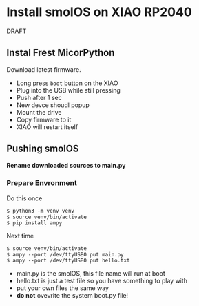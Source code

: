 # Install smolOS on XIAO RP2040

DRAFT

## Instal Frest MicorPython
Download latest firmware.
* Long press `boot` button on the XIAO
* Plug into the USB while still pressing
* Push after 1 sec
* New devce shoudl popup
* Mount the drive
* Copy firmware to it
* XIAO will restart itself

## Pushing smolOS
**Rename downloaded sources to main.py**
### Prepare Envronment
Do this once
```
$ python3 -m venv venv
$ source venv/bin/activate
$ pip install ampy
```

Next time
```
$ source venv/bin/activate
$ ampy --port /dev/ttyUSB0 put main.py
$ ampy --port /dev/ttyUSB0 put hello.txt
```
- main.py is the smolOS, this file name will run at boot
- hello.txt is just a test file so you have something to play with
- put your own files the same way
- **do not** ovevrite the system boot.py file!
